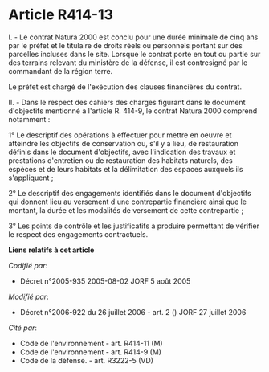 # Article R414-13

I. - Le contrat Natura 2000 est conclu pour une durée minimale de cinq ans par le préfet et le titulaire de droits réels ou
personnels portant sur des parcelles incluses dans le site. Lorsque le contrat porte en tout ou partie sur des terrains
relevant du ministère de la défense, il est contresigné par le commandant de la région terre.

Le préfet est chargé de l'exécution des clauses financières du contrat.

II. - Dans le respect des cahiers des charges figurant dans le document d'objectifs mentionné à l'article R. 414-9, le
contrat Natura 2000 comprend notamment :

1° Le descriptif des opérations à effectuer pour mettre en oeuvre et atteindre les objectifs de conservation ou, s'il y a
lieu, de restauration définis dans le document d'objectifs, avec l'indication des travaux et prestations d'entretien ou de
restauration des habitats naturels, des espèces et de leurs habitats et la délimitation des espaces auxquels ils
s'appliquent ;

2° Le descriptif des engagements identifiés dans le document d'objectifs qui donnent lieu au versement d'une contrepartie
financière ainsi que le montant, la durée et les modalités de versement de cette contrepartie ;

3° Les points de contrôle et les justificatifs à produire permettant de vérifier le respect des engagements contractuels.

**Liens relatifs à cet article**

_Codifié par_:

  - Décret n°2005-935 2005-08-02 JORF 5 août 2005

_Modifié par_:

  - Décret n°2006-922 du 26 juillet 2006 - art. 2 () JORF 27 juillet 2006

_Cité par_:

  - Code de l'environnement - art. R414-11 (M)
  - Code de l'environnement - art. R414-9 (M)
  - Code de la défense. - art. R3222-5 (VD)
